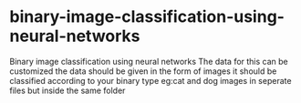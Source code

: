 # binary-image-classification-using-neural-networks
Binary image classification using neural networks
The data for this can be customized 
the data should be given in the form of images
it should be classified according to your binary type eg:cat and dog images in seperate files but inside the same folder
